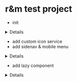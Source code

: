 # r&m test project

- init

<details>

```js
git switch --orphan test6
New-Item .gitignore
New-Item README.md
mkdir test6
cd test6
ng new form --directory ./
// add material & custom theme
// custom palette (http://mcg.mbitson.com/#!?mcgpalette0=%23da2032)
ng add @angular/material

git commit --allow-empty -m "Initial"
git push -u origin test6

```

![Alt text](test6/src/readmeAssets/basic-layout.png)

// add media-query ( BreakpointObserver.observe vs MediaMatcher )

<details>

```js
  /* MEDIA-QUERY-LIST
  matcher!: MediaQueryList;

  constructor(public mediaMatcher: MediaMatcher) {}

  ngOnInit() {
    this.matcher = this.mediaMatcher.matchMedia('(min-width: 960px)');
    this.matcher.addListener(this.myListener);
  }

  myListener(event: { matches: any }) {
    if (event.matches) {
      console.log('match');
    } else {
      console.log('no match');
    }
  }

  ngOnDestroy() {
    this.matcher.removeListener(this.myListener);
  }


//------ var ------

  mdq: MediaQueryList;
  mediaQueryListener: () => void;

constructor(changeDetectorRef: ChangeDetectorRef, media: MediaMatcher) {
  this.mdq = media.matchMedia('(max-width: 992px)');
  this.mediaQueryListener = () => {
    changeDetectorRef.detectChanges();
    console.log('Match?: ', this.mdq.matches);
  };
  this.mdq.addListener(this.mediaQueryListener);
  }

  */

  constructor(public breakpointObserver: BreakpointObserver) {}

  ngOnInit() {
    this.breakpointObserver
      .observe(['(max-width: 1024px)'])
      .subscribe((state: BreakpointState) => {
        state.matches
          ? (this.isSidenavOpen = false)
          : (this.isSidenavOpen = true);
      });
  }

```

</details>

</details>

- add custom icon service
- add sidenav & mobile menu

<details>

```js
ng g c components/sidenav --skip-tests --dry-run
```

![Alt text](test6/src/readmeAssets/mobile-menu.png)

// add desctop menu

![Alt text](test6/src/readmeAssets/desctop-menu.png)

</details>

- add lazy component

<details>

```js
ng g m pages/sub-agents --route sub-agents --module app.module --dry-run
```

![Alt text](test6/src/readmeAssets/lazy-comp-includes.png)

- add filter-form component

![Alt text](test6/src/readmeAssets/filter-form.png)

</details>
